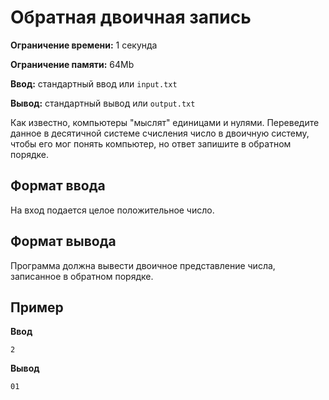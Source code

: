 # Обратная двоичная запись

**Ограничение времени:** 1 секунда

**Ограничение памяти:** 64Mb

**Ввод:** стандартный ввод или `input.txt`

**Вывод:** стандартный вывод или `output.txt`

Как известно, компьютеры "мыслят" единицами и нулями. Переведите данное в десятичной системе счисления число в двоичную систему, чтобы его мог понять компьютер, но ответ запишите в обратном порядке.

## Формат ввода

На вход подается целое положительное число.

## Формат вывода

Программа должна вывести двоичное представление числа, записанное в обратном порядке.

## Пример

**Ввод**

```
2
```

**Вывод**

```
01
```